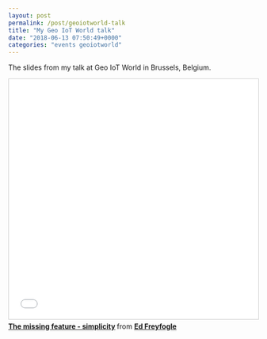 ```yaml
---
layout: post
permalink: /post/geoiotworld-talk
title: "My Geo IoT World talk"
date: "2018-06-13 07:50:49+0000"
categories: "events geoiotworld"
---
```


The slides from my talk at Geo IoT World in Brussels, Belgium. 

<iframe src="//www.slideshare.net/slideshow/embed_code/key/eMcuZhqZM5Qbt" width="595" height="485" frameborder="0" marginwidth="0" marginheight="0" scrolling="no" style="border:1px solid #CCC; border-width:1px; margin-bottom:5px; max-width: 100%;" allowfullscreen> </iframe> <div style="margin-bottom:5px"> <strong> <a href="//www.slideshare.net/freyfogle/the-missing-feature-simplicity" title="The missing feature - simplicity" target="_blank">The missing feature - simplicity</a> </strong> from <strong><a href="https://www.slideshare.net/freyfogle" target="_blank">Ed Freyfogle</a></strong> </div>



